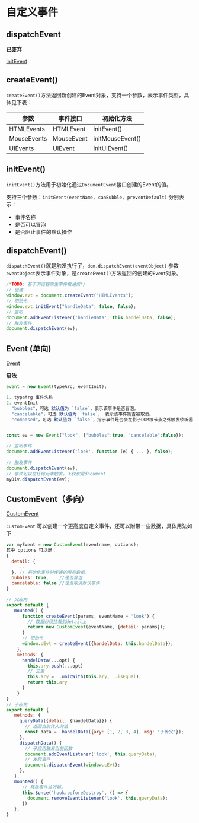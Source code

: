 
# 自定义事件

## dispatchEvent

**已废弃**

[initEvent](https://developer.mozilla.org/zh-CN/docs/Web/API/Event/Event)

## createEvent()

`createEvent()`方法返回新创建的Event对象，支持一个参数，表示事件类型，具体见下表：

| 参数        | 事件接口   | 初始化方法       |
| ----------- | ---------- | ---------------- |
| HTMLEvents  | HTMLEvent  | initEvent()      |
| MouseEvents | MouseEvent | initMouseEvent() |
| UIEvents    | UIEvent    | initUIEvent()    |



## initEvent()

`initEvent()`方法用于初始化通过`DocumentEvent`接口创建的Event的值。

支持三个参数：`initEvent(eventName, canBubble, preventDefault)`
 分别表示：

- 事件名称
- 是否可以冒泡
- 是否阻止事件的默认操作



## dispatchEvent()

`dispatchEvent()`就是触发执行了，`dom.dispatchEvent(eventObject)`
 参数`eventObject`表示事件对象，是`createEvent()`方法返回的创建的`Event`对象。


```javascript
/*TODO: 基于浏览器原生事件做通信*/
// 创建
window.evt = document.createEvent("HTMLEvents");
// 初始化
window.evt.initEvent("handleData", false, false);
// 监听
document.addEventListener('handleData', this.handelData, false);
// 触发事件
document.dispatchEvent(ev);
```


## Event (单向)

[Event](https://developer.mozilla.org/zh-CN/docs/Web/API/Event/Event)

**语法**

```javascript
event = new Event(typeArg, eventInit);

1. typeArg 事件名称
2. eventInit
  "bubbles"，可选 默认值为 `false`，表示该事件是否冒泡。
  "cancelable"，可选 默认值为 `false`， 表示该事件能否被取消。
  "composed"，可选 默认值为 `false`，指示事件是否会在影子DOM根节点之外触发侦听器。


const ev = new Event("look", {"bubbles":true, "cancelable":false});

// 监听事件
document.addEventListener('look', function (e) { ... }, false);
    
// 触发事件
document.dispatchEvent(ev);
// 事件可以在任何元素触发，不仅仅是document
myDiv.dispatchEvent(ev);
```



## CustomEvent（多向）

[CustomEvent](https://developer.mozilla.org/en-US/docs/Web/API/CustomEvent)

`CustomEvent` 可以创建一个更高度自定义事件，还可以附带一些数据，具体用法如下：



```javascript
var myEvent = new CustomEvent(eventname, options);
其中 options 可以是：
{
  detail: {
    ...
  }, // 初始化事件时传递的所有数据。
  bubbles: true,    //是否冒泡
  cancelable: false //是否取消默认事件
}
```



```javascript
// 父应用 
export default {
   mounted() {
      function createEvent(params, eventName = 'look') {
        // 数据必须挂载到detail上
        return new CustomEvent(eventName, {detail: params});
      }
      // 初始化
      window.cEvt = createEvent({handelData: this.handelData});
    },
    methods: {
      handelData(...opt) {
        this.ary.push(...opt)
        // 去重
        this.ary = _.uniqWith(this.ary, _.isEqual);
        return this.ary
      }
    }
}
// 子应用
export default {
   methods: {
     queryData({detail: {handelData}}) {
       // 返回当前传入的值
       const data =  handelData({ary: [1, 2, 3, 4], msg: '子传父'});
     },
     dispatchData() {
       // 子应用触发当前函数
       document.addEventListener('look', this.queryData);
       // 发起事件
       document.dispatchEvent(window.cEvt);
     },
   },
   mounted() {
      // 移除事件监听器。
      this.$once('hook:beforeDestroy', () => {
        document.removeEventListener('look', this.queryData);
      })
   },
}
```